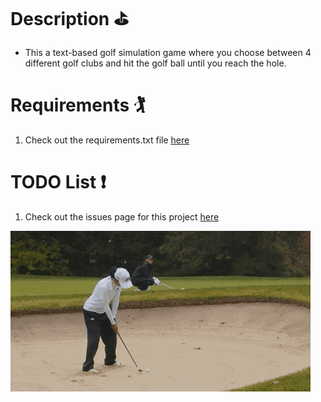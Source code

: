 # Description :golf:
- This a text-based golf simulation game where you choose between 4 different golf clubs and hit the golf ball until you reach the hole.

# Requirements 🏌️
1. Check out the requirements.txt file [here](https://github.com/JordanLeich/Text-Golf/blob/main/Requirements.txt)

# TODO List :heavy_exclamation_mark:
1. Check out the issues page for this project [here](https://github.com/JordanLeich/Text-Golf/issues/1)

![Golfing](images/gif.gif "Golfing")
